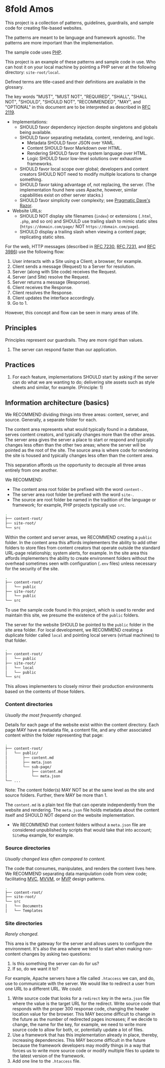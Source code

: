 # 8fold Amos

This project is a collection of patterns, guidelines, guardrails, and sample code for creating file-based websites.

The patterns are meant to be language and framework agnostic. The patterns are more important than the implementation.

The sample code uses [PHP](https://www.php.net).

This project is an example of these patterns and sample code in use. Who can host it on your local machine by pointing a PHP server at the following directory: `site-root/local`.

Defined terms are title-cased and their definitions are available in the glossary.

The key words "MUST", "MUST NOT", "REQUIRED", "SHALL", "SHALL NOT", "SHOULD", "SHOULD NOT", "RECOMMENDED", "MAY", and "OPTIONAL" in this document are to be interpreted as described in [RFC 2119](https://www.ietf.org/rfc/rfc2119.txt).

- Implementations:
	- SHOULD favor dependency injection despite singletons and globals being available.
	- SHOULD favor separating metadata, content, rendering, and logic.
		- Metadata SHOULD favor JSON over YAML.
		- Content SHOULD favor Markdown over HTML.
		- Rendering SHOULD favor the system language over HTML.
		- Logic SHOULD favor low-level solutions over exhaustive frameworks.
	- SHOULD favor local scope over global; developers and content creators SHOULD NOT need to modify multiple locations to change something.
	- SHOULD favor taking advantage of, not replacing, the server. (The implementation found here uses Apache, however, similar capabilities exist on other server stacks.)
	- SHOULD favor simplicity over complexity; see [Pragmatic Dave's Razor](https://pragdave.me/blog/2014/03/04/time-to-kill-agile.html#back-to-the-basics).
- Website URLs:
	- SHOULD NOT display site filenames (`index`) or extensions  (`.html`, `.php`, and so on) and SHOULD use trailing slash to mimic static sites (`https://domain.com/page/` NOT `https://domain.com/page`).
	- SHOULD display a trailing slash when viewing a content page; replicating static sites.

For the web, HTTP messages (described in [RFC 7230](https://datatracker.ietf.org/doc/html/rfc7230), [RFC 7231](https://datatracker.ietf.org/doc/html/rfc7231), and [RFC 3986](https://datatracker.ietf.org/doc/html/rfc3986)) use the following flow:

1. User interacts with a Site using a Client; a browser, for example.
2. Client sends a message (Request) to a Server for resolution.
3. Server (along with Site code) receives the Request.
4. Server (and Site) resolve the Request.
5. Server returns a message (Response).
6. Client receives the Response.
7. Client resolves the Response.
8. Client updates the interface accordingly.
9. Go to 1.

However, this concept and flow can be seen in many areas of life.

## Principles

Principles represent our guardrails. They are more rigid than values.

1. The server can respond faster than our application.

## Practices

1. For each feature, implementations SHOULD start by asking if the server can do what we are wanting to do; delivering site assets such as style sheets and similar, for example. (Principle: 1)

## Information architecture (basics)

We RECOMMEND dividing things into three areas: content, server, and source. Generally, a separate folder for each.

The content area represents what would typically found in a database, serves content creators, and typically changes more than the other areas. The server area gives the server a place to start or respond and typically changes less often than the other two areas; where the server will be pointed as the root of the site. The source area is where code for rendering the site is housed and typically changes less often than the content area.

This separation affords us the opportunity to decouple all three areas entirely from one another.

We RECOMMEND:

- The content area root folder be prefixed with the word `content-`.
- The server area root folder be prefixed with the word `site-`.
- The source are root folder be named in the tradition of the language or framework; for example, PHP projects typically use `src`.

```bash
.
├── content-root/
├── site-root/
└── src
```

Within the content and server areas, we RECOMMEND creating a `public` folder. In the content area this affords implementers the ability to add other folders to store files from content creators that operate outside the standard URL-page relationship; system alerts, for example. In the site area this affords implementers the ability to create environment folders without the overhead sometimes seen with configuration (`.env` files) unless necessary for the security of the site.

```bash
.
├── content-root/
│   └── public
├── site-root/
│   └── public
└── src
```

To use the sample code found in this project, which is used to render and maintain this site, we presume the existence of the `public` folders.

The server for the website SHOULD be pointed to the `public` folder in the site area folder. For local development, we RECOMMEND creating a duplicate folder called `local` and pointing local servers (virtual machines) to that folder.

```bash
.
├── content-root/
│   └── public
├── site-root/
│   └── local
│   └── public
└── src
```

This allows implementers to closely mirror their production environments based on the contents of those folders.

### Content directories

*Usually the most frequently changed.*

Details for each page of the website exist within the content directory. Each page MAY have a metadata file, a content file, and any other associated content within the folder representing that page:

```bash
.
├── content-root/
│   └── public/
│       ├── content.md
│       ├── meta.json
│       └── sub-page/
│           ├── content.md
│           └── meta.json
└── ...
```

Note: The content folder(s) MAY NOT be at the same level as the site and source folders. Further, there MAY be more than 1.

The `content.md` is a plain text file that can operate independently from the website and rendering. The `meta.json` file holds metadata about the content itself and SHOULD NOT depend on the website implementation.

- We RECOMMEND that content folders without a `meta.json` file are considered unpublished by scripts that would take that into account; `SiteMap` example, for example.

### Source directories

*Usually changed less often compared to content.*

The code that consumes, manipulates, and renders the content lives here. We RECOMMEND separating data manipulation code from view code; facilitating [MVC](https://en.wikipedia.org/wiki/Model–view–controller), [MVVM](https://en.wikipedia.org/wiki/Model–view–viewmodel), or [MVP](https://en.wikipedia.org/wiki/Model–view–presenter) design patterns.

```bash
.
├── content-root/
├── site-root/
└── src
│   └── Documents
│   └── Templates
```

### Site directories

*Rarely changed.*

This area is the gateway for the server and allows users to configure the environment. It's also the area where we tend to start when making non-content changes by asking two questions:

1. Is this something the server can do for us?
2. If so, do we want it to?

For example, Apache servers have a file called `.htaccess` we can, and do, use to communicate with the server. We would like to redirect a user from one URL to a different URL. We could:

1. Write source code that looks for a `redirect` key in the `meta.json` file where the value is the target URL for the redirect. Write source code that responds with the proper 300 response code, changing the header location value for the browser. This MAY become difficult to change in the future as the number of redirected pages increases; if we decide to change, the name for the key, for example, we need to write more source code to allow for both, or, potentially update a lot of files.
2. Use a framework that has this implementation already in place, thereby, increasing dependencies. This MAY become difficult in the future because the framework developers may modify things in a way that forces us to write more source code or modify multiple files to update to the latest version of the framework.
3. Add one line to the `.htaccess` file.
